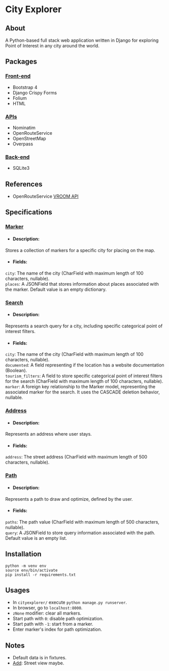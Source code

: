 # City Explorer

## About
A Python-based full stack web application written in Django for exploring Point of Interest in any city around the world.  
  
## Packages  
### <ins>Front-end</ins>
- Bootstrap 4
- Django Crispy Forms 
- Folium
- HTML
### <ins>APIs</ins>
- Nominatim
- OpenRouteService
- OpenStreetMap
- Overpass
### <ins>Back-end</ins>
- SQLite3  
## References
- OpenRouteService [VROOM API](https://github.com/VROOM-Project/vroom/blob/master/docs/API.md)  
## Specifications
### <ins>Marker</ins>
- #### Description:   
Stores a collection of markers for a specific city for placing on the map.  
- #### Fields:  
```city```: The name of the city (CharField with maximum length of 100 characters, nullable).  
```places```: A JSONField that stores information about places associated with the marker. Default value is an empty dictionary.  
### <ins>Search</ins>
- #### Description:   
Represents a search query for a city, including specific categorical point of interest filters.  
- #### Fields:  
```city```: The name of the city (CharField with maximum length of 100 characters, nullable).  
```documented```: A field representing if the location has a website documentation (Boolean).  
```tourism_filters```: A field to store specific categorical point of interest filters for the search (CharField with maximum length of 100 characters, nullable).  
```marker```: A foreign key relationship to the Marker model, representing the associated marker for the search. It uses the CASCADE deletion behavior, nullable.
### <ins>Address</ins>
- #### Description:  
Represents an address where user stays.
- #### Fields:  
```address```: The street address (CharField with maximum length of 500 characters, nullable).
### <ins>Path</ins>
- #### Description:  
Represents a path to draw and optimize, defined by the user.
- #### Fields:  
```paths```: The path value (CharField with maximum length of 500 characters, nullable).  
```query```: A JSONField to store query information associated with the path. Default value is an empty list.

## Installation
```
python -m venv env
source env/bin/activate
pip install -r requirements.txt
```
## Usages
- In ```cityexplorer/``` execute ```python manage.py runserver```.  
- In browser, go to ```localhost:8000```.
- ```zNone``` modifier: clear all markers.
- Start path with ```0```: disable path optimization.
- Start path with ```-1```: start from a marker.
- Enter marker's index for path optimization.

## Notes
- Default data is in fixtures.
- <ins>Add</ins>: Street view maybe.
